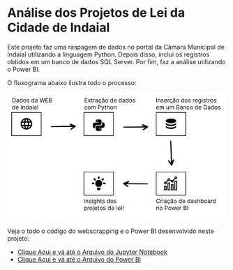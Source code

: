 # Análise dos Projetos de Lei da Cidade de Indaial

Este projeto faz uma raspagem de dados no portal da Câmara Municipal de Indaial utilizando a linguagem Python. Depois disso, inclui os registros obtidos em um banco de dados SQL Server. Por fim, faz a análise utilizando o Power BI.

O fluxograma abaixo ilustra todo o processo:

<img src="https://raw.githubusercontent.com/FerrazThales/Observatorio_Social_Indaial/main/imagens/fluxograma.svg">

Veja o todo o código do webscrapping e o Power BI desenvolvido neste projeto:
* [Clique Aqui e vá até o Arquivo do Jupyter Notebook](https://github.com/FerrazThales/Observatorio_Social_Indaial/blob/main/Proposi%C3%A7%C3%B5es%20Vereadores%20-%20Indaial%20(Santa%20Catarina).ipynb)
* [Clique Aqui e vá até o Arquivo do Power BI](https://github.com/FerrazThales/Observatorio_Social_Indaial/blob/main/Proposicoes_Indaial.pbix)
